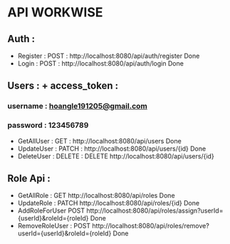 # API WORKWISE

## Auth :
- Register : POST  : http://localhost:8080/api/auth/register               Done
- Login : POST  : http://localhost:8080/api/auth/login                     Done

## Users :  + access_token :   
### username : hoangle191205@gmail.com
### password : 123456789
- GetAllUser : GET  :   http://localhost:8080/api/users                    Done
- UpdateUser : PATCH :  http://localhost:8080/api/users/{id}               Done
- DeleteUser : DELETE : DELETE http://localhost:8080/api/users/{id}


## Role Api :
- GetAllRole :   GET     http://localhost:8080/api/roles                   Done
- UpdateRole :   PATCH   http://localhost:8080/api/roles/{id}              Done
- AddRoleForUser POST    http://localhost:8080/api/roles/assign?userId={userId}&roleId={roleId}          Done
- RemoveRoleUser : POST  http://localhost:8080/api/roles/remove?userId={userId}&roleId={roleId}          Done
